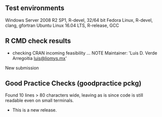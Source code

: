 ## Test environments
Windows Server 2008 R2 SP1, R-devel, 32/64 bit
Fedora Linux, R-devel, clang, gfortran
Ubuntu Linux 16.04 LTS, R-release, GCC

## R CMD check results
* checking CRAN incoming feasibility ... NOTE
Maintainer: 'Luis D. Verde Arregoitia <luis@liomys.mx>'

New submission
  
  

## Good Practice Checks (goodpractice pckg)
Found 10 lines > 80 characters wide, leaving as is since code is still readable even on small terminals.


* This is a new release.
